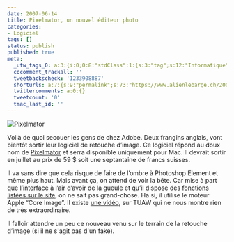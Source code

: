 ```yaml
---
date: 2007-06-14
title: Pixelmator, un nouvel éditeur photo
categories:
- Logiciel
tags: []
status: publish
published: true
meta:
  _utw_tags_0: a:3:{i:0;O:8:"stdClass":1:{s:3:"tag";s:12:"Informatique";}i:1;O:8:"stdClass":1:{s:3:"tag";s:8:"Logiciel";}i:2;O:8:"stdClass":1:{s:3:"tag";s:3:"Mac";}}
  cocomment_trackall: ''
  tweetbackscheck: '1233908887'
  shorturls: a:7:{s:9:"permalink";s:73:"https://www.alienlebarge.ch/2007/06/14/pixelmator-un-nouvel-editeur-photo/";s:7:"tinyurl";s:25:"https://tinyurl.com/c3hrdc";s:4:"isgd";s:17:"https://is.gd/itkK";s:5:"bitly";s:18:"https://bit.ly/mReB";s:5:"snipr";s:22:"https://snipr.com/bcg9u";s:5:"snurl";s:22:"https://snurl.com/bcg9u";s:7:"snipurl";s:24:"https://snipurl.com/bcg9u";}
  twittercomments: a:0:{}
  tweetcount: '0'
  tmac_last_id: ''
---
```

<img src="https://dlgjp9x71cipk.cloudfront.net/2007/06/pixelmator.png" alt="Pixelmator" />

Voilà de quoi secouer les gens de chez Adobe. Deux frangins anglais, vont bientôt sortir leur logiciel de retouche d’image. Ce logiciel répond au doux nom de <a href="https://www.pixelmator.com/" title="Le site de pixelmator">Pixelmator</a> et serra disponible uniquement pour Mac. Il devrait sortir en juillet au prix de 59 $ soit une septantaine de francs suisses.

Il va sans dire que cela risque de faire de l’ombre à Photoshop Element et même plus haut. Mais avant ça, on attend de voir la bête. Car mise à part que l’interface à l’air d’avoir de la gueule et qu’il dispose des <a href="https://www.pixelmator.com/specs/" title="www.pixelmator.com/specs/">fonctions listées sur le site</a>, on ne sait pas grand-chose. Ha si, il utilise le moteur Apple “Core Image”. Il existe <a href="https://www.tuaw.com/2007/05/31/tuaw-exclusive-video-of-pixelmator-in-action/" title="Vidéo de pixelmator sur TUAW">une vidéo</a>, sur TUAW qui ne nous montre rien de très extraordinaire.

Il falloir attendre un peu ce nouveau venu sur le terrain de la retouche d’image (si il ne s'agit pas d'un fake).
